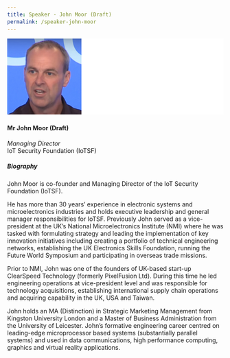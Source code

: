 ```yaml
---
title: Speaker - John Moor (Draft)
permalink: /speaker-john-moor
---
```

![John Moor](/images/speakers/Moor-John.jpg)

#### **Mr John Moor (Draft)**

*Managing Director*  
IoT Security Foundation (IoTSF)

##### **Biography**

John Moor is co-founder and Managing Director of the IoT Security Foundation (IoTSF).

He has more than 30 years’ experience in electronic systems and microelectronics industries and holds executive leadership and general manager responsibilities for IoTSF. Previously John served as a vice-president at the UK’s National Microelectronics Institute (NMI) where he was tasked with formulating strategy and leading the implementation of key innovation initiatives including creating a portfolio of technical engineering networks, establishing the UK Electronics Skills Foundation, running the Future World Symposium and participating in overseas trade missions.

Prior to NMI, John was one of the founders of UK-based start-up ClearSpeed Technology (formerly PixelFusion Ltd). During this time he led engineering operations at vice-president level and was responsible for technology acquisitions, establishing international supply chain operations and acquiring capability in the UK, USA and Taiwan.

John holds an MA (Distinction) in Strategic Marketing Management from Kingston University London and a Master of Business Administration from the University of Leicester. John’s formative engineering career centred on leading-edge microprocessor based systems (substantially parallel systems) and used in data communications, high performance computing, graphics and virtual reality applications.
